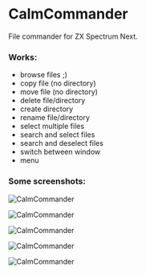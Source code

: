 # CalmCommander
 File commander for ZX Spectrum Next. 

### Works:
- browse files ;)
- copy file (no directory)
- move file (no directory)
- delete file/directory
- create directory
- rename file/directory
- select multiple files
- search and select files
- search and deselect files
- switch between window
- menu

### Some screenshots:

![CalmCommander](http://www.mb-maniax.cz/calmcommander/image5.png)

![CalmCommander](http://www.mb-maniax.cz/calmcommander/image4.png)

![CalmCommander](http://www.mb-maniax.cz/calmcommander/image1.png)

![CalmCommander](http://www.mb-maniax.cz/calmcommander/image2.png)

![CalmCommander](http://www.mb-maniax.cz/calmcommander/image3.png)
